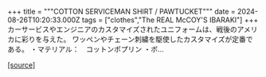 +++
title = """COTTON SERVICEMAN SHIRT / PAWTUCKET"""
date = 2024-08-26T10:20:33.000Z
tags = ["clothes","The REAL McCOY'S IBARAKI"]
+++
カーサービスやエンジニアのカスタマイズされたユニフォームは、戦後のアメリカに彩りを与えた。 ワッペンやチェーン刺繍を駆使したカスタマイズが定番である。 ・マテリアル：　コットンポプリン ・ボ...

[[source]](https://the-realmccoys.ocnk.net/product/1431)
